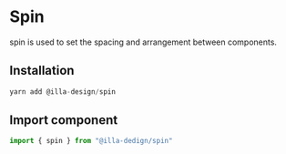 # Spin

spin is used to set the spacing and arrangement between components.

## Installation

```jsx
yarn add @illa-design/spin
```

## Import component

```jsx
import { spin } from "@illa-dedign/spin"
```

